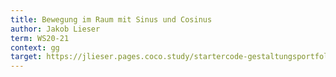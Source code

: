 ```yaml
---
title: Bewegung im Raum mit Sinus und Cosinus
author: Jakob Lieser
term: WS20-21
context: gg
target: https://jlieser.pages.coco.study/startercode-gestaltungsportfolio-2020/result-freie-arbeit/
---
```

